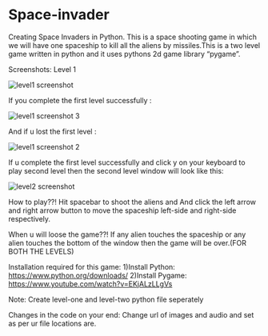 # Space-invader
Creating  Space Invaders in Python.
This is a space shooting game in which we will have one spaceship to kill all the aliens by missiles.This is a two level game written in python and it uses pythons 2d game library “pygame”.

Screenshots:
Level 1

![level1 screenshot](https://user-images.githubusercontent.com/67695638/93024119-7cfc2e00-f611-11ea-9dbe-ee5b985d5d1f.png)

If you complete the first level successfully :

![level1 screenshot 3](https://user-images.githubusercontent.com/67695638/93024164-ff84ed80-f611-11ea-8747-f5460d4b0aef.png)

And if u lost the first level :

![level1 screenshot 2](https://user-images.githubusercontent.com/67695638/93024200-4377f280-f612-11ea-8dcc-1f1d074fdeab.png)


If u complete the first level successfully and click y on your keyboard to play second level then the second level window will look like this:

![level2 screenshot](https://user-images.githubusercontent.com/67695638/93024223-728e6400-f612-11ea-9ff6-bfa73af63040.png)

How to play??!
Hit spacebar to shoot the aliens and 
And click the left arrow and right arrow button to move the spaceship left-side and right-side respectively.

When u will loose the game??!
If any alien touches the spaceship or any alien touches the bottom of the window then the game will be over.(FOR BOTH THE LEVELS)

Installation required for this game:
1)Install Python:
https://www.python.org/downloads/
2)Install Pygame:
https://www.youtube.com/watch?v=EKjALzLLgVs

Note:
Create level-one and level-two python file seperately

Changes in the code on your end:
Change url of images and audio and set as per ur file locations are.


